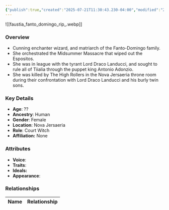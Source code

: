 ```yaml
---
{"publish":true,"created":"2025-07-21T11:30:43.230-04:00","modified":"2025-07-27T17:21:10.878-04:00","published":"2025-07-27T17:21:10.878-04:00","cssclasses":"","Age":"??","Ancestry":"Human","Gender":"Female","Location":["Nova Jersaeria"],"Role":["Court Witch"],"Affiliation":["None"],"Appearances":["[[00 -The High Rollers Campaign-]]"]}
---
```



![[faustia_fanto_domingo_rip_.webp]]

### Overview
- Cunning enchanter wizard, and matriarch of the Fanto-Domingo family.
- She orchestrated the Midsummer Massacre that wiped out the Espositos.
- She was in league with the tyrant Lord Draco Landucci, and sought to rule all of Tiialia through the puppet king Antonio Adonzio.
- She was killed by The High Rollers in the Nova Jersaeria throne room during their confrontation with Lord Draco Landucci and his burly twin sons.

### Key Details
- **Age**: ??
- **Ancestry**: Human
- **Gender**: Female
- **Location**: Nova Jersaeria
- **Role**: Court Witch
- **Affiliation:** None

### Attributes
- **Voice**: 
- **Traits**: 
- **Ideals:** 
- **Appearance**:

### Relationships

| Name  | Relationship |
| ----- | ------------ |
